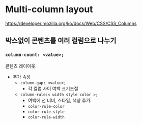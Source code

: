 # Multi-column layout
https://developer.mozilla.org/ko/docs/Web/CSS/CSS_Columns


## 박스없이 콘텐츠를 여러 컬럼으로 나누기
### `column-count: <value>;`
콘텐츠 레이아웃.
- 추가 속성
  - `column-gap: <value>;`
    - 각 컬럼 사이 여백 크기조절
  - `column-rule:< width style color >;`
    - 여백에 선 너비, 스타일, 색상 추가.
    - `color-rule-color`
    - `color-rule-style`
    - `color-rule-width`